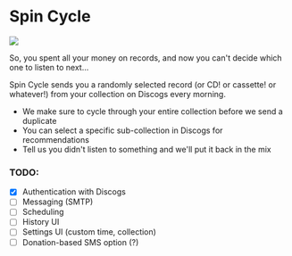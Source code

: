 # Spin Cycle

![](https://media3.giphy.com/media/xT9IgpTy4UVnddmso0/200.gif?cid=6c09b9527ad4ac5y9ktmurnmi8ck9dv91qmvj7pszr7ah37j&ep=v1_internal_gif_by_id&rid=200.gif&ct=g)

So, you spent all your money on records, and now you can't decide which one to listen to next...

Spin Cycle sends you a randomly selected record (or CD! or cassette! or whatever!) from your collection on Discogs every morning.

- We make sure to cycle through your entire collection before we send a duplicate
- You can select a specific sub-collection in Discogs for recommendations
- Tell us you didn't listen to something and we'll put it back in the mix

### TODO:

- [x] Authentication with Discogs
- [ ] Messaging (SMTP)
- [ ] Scheduling
- [ ] History UI
- [ ] Settings UI (custom time, collection)
- [ ] Donation-based SMS option (?)
